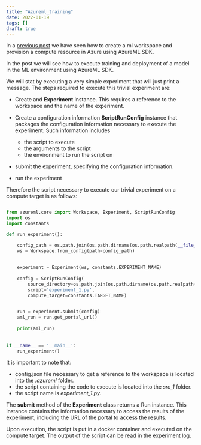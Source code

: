 ```yaml
---
title: "Azureml_training"
date: 2022-01-19
tags: []
draft: true
---
```


In a [previous post]() we have seen how to create a ml workspace and provision a compute resource in Azure using AzureML SDK.

In the post we will see how to execute training and deployment of a model in the ML environment using AzureML SDK.

We will stat by executing a very simple experiment that will just print a message. The steps required to execute this trivial experiment are:

- Create and **Experiment** instance. This requires a reference to the workspace and the name of the experiment.

- Create a configuration information **ScriptRunConfig** instance that packages the configuration information necessary to execute the experiment. Such information  includes 
    - the script to execute
    - the arguments to the script
    - the environment to run the script on

- submit the experiment, specifying the configuration information.

- run the experiment

Therefore the script necessary to execute our trivial experiment on a compute target is as follows:

```python

from azureml.core import Workspace, Experiment, ScriptRunConfig
import os
import constants

def run_experiment():

    config_path = os.path.join(os.path.dirname(os.path.realpath(__file__)), '.azureml')
    ws = Workspace.from_config(path=config_path)
    
    
    experiment = Experiment(ws, constants.EXPERIMENT_NAME)
    
    config = ScriptRunConfig(
        source_directory=os.path.join(os.path.dirname(os.path.realpath(__file__)), 'src_1'),
        script='experiment_1.py',
        compute_target=constants.TARGET_NAME)

        
    run = experiment.submit(config)
    aml_run = run.get_portal_url()
    
    print(aml_run)
    
    
if __name__ == '__main__':
    run_experiment()
```

It is important to note that:

- config.json file necessary to get a reference to the workspace is located into the _.azureml_ folder.
- the script containing the code to execute is located into the _src_1_ folder.
- the script name is _experiment_1.py_.

The **submit** method of the **Experiment** class returns a Run instance. This instance contains the information necessary to access the results of the experiment, including the URL of the portal to access the results.

Upon execution, the script is put in a docker container and executed on the compute target. The output of the script can be read in the experiment log.